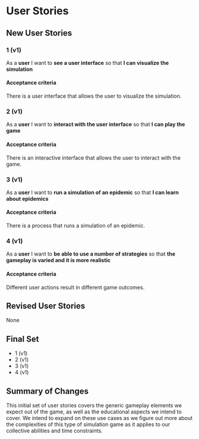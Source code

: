 # User Stories

## New User Stories

### 1 (v1)

As a **user** I want to **see a user interface** so that **I can visualize the simulation**

#### Acceptance criteria

There is a user interface that allows the user to visualize the simulation.

### 2 (v1)

As a **user** I want to **interact with the user interface** so that **I can play the game**

#### Acceptance criteria

There is an interactive interface that allows the user to interact with the game.

### 3 (v1)

As a **user** I want to **run a simulation of an epidemic** so that **I can learn about epidemics**

#### Acceptance criteria

There is a process that runs a simulation of an epidemic.

### 4 (v1)

As a **user** I want to **be able to use a number of strategies** so that **the gameplay is varied and it is more realistic**

#### Acceptance criteria

Different user actions result in different game outcomes.

## Revised User Stories

None

## Final Set

-   1 (v1)
-   2 (v1)
-   3 (v1)
-   4 (v1)

## Summary of Changes

This initial set of user stories covers the generic gameplay elements we expect out of the game, as well as the educational aspects we intend to cover. We intend to expand on these use cases as we figure out more about the complexities of this type of simulation game as it applies to our collective abilities and time constraints.
